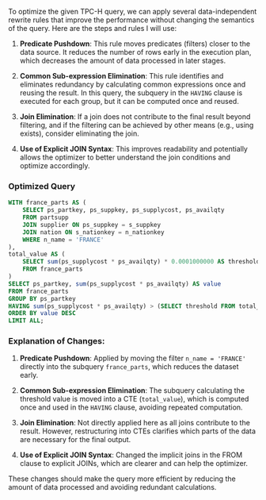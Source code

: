 To optimize the given TPC-H query, we can apply several data-independent rewrite rules that improve the performance without changing the semantics of the query. Here are the steps and rules I will use:

1. **Predicate Pushdown**: This rule moves predicates (filters) closer to the data source. It reduces the number of rows early in the execution plan, which decreases the amount of data processed in later stages.

2. **Common Sub-expression Elimination**: This rule identifies and eliminates redundancy by calculating common expressions once and reusing the result. In this query, the subquery in the `HAVING` clause is executed for each group, but it can be computed once and reused.

3. **Join Elimination**: If a join does not contribute to the final result beyond filtering, and if the filtering can be achieved by other means (e.g., using exists), consider eliminating the join.

4. **Use of Explicit JOIN Syntax**: This improves readability and potentially allows the optimizer to better understand the join conditions and optimize accordingly.

### Optimized Query

```sql
WITH france_parts AS (
    SELECT ps_partkey, ps_suppkey, ps_supplycost, ps_availqty
    FROM partsupp
    JOIN supplier ON ps_suppkey = s_suppkey
    JOIN nation ON s_nationkey = n_nationkey
    WHERE n_name = 'FRANCE'
),
total_value AS (
    SELECT sum(ps_supplycost * ps_availqty) * 0.0001000000 AS threshold
    FROM france_parts
)
SELECT ps_partkey, sum(ps_supplycost * ps_availqty) AS value
FROM france_parts
GROUP BY ps_partkey
HAVING sum(ps_supplycost * ps_availqty) > (SELECT threshold FROM total_value)
ORDER BY value DESC
LIMIT ALL;
```

### Explanation of Changes:

1. **Predicate Pushdown**: Applied by moving the filter `n_name = 'FRANCE'` directly into the subquery `france_parts`, which reduces the dataset early.

2. **Common Sub-expression Elimination**: The subquery calculating the threshold value is moved into a CTE (`total_value`), which is computed once and used in the `HAVING` clause, avoiding repeated computation.

3. **Join Elimination**: Not directly applied here as all joins contribute to the result. However, restructuring into CTEs clarifies which parts of the data are necessary for the final output.

4. **Use of Explicit JOIN Syntax**: Changed the implicit joins in the FROM clause to explicit JOINs, which are clearer and can help the optimizer.

These changes should make the query more efficient by reducing the amount of data processed and avoiding redundant calculations.